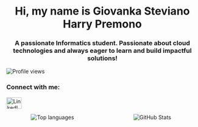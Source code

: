 <h1 align="center">Hi, my name is Giovanka Steviano Harry Premono</h1>
<h3 align="center">A passionate Informatics student. Passionate about cloud technologies and always eager to learn and build impactful solutions!</h3>

<p align="left">
  <img src="https://komarev.com/ghpvc/?username=gio71220924&label=Profile%20views&color=0e75b6&style=flat" alt="Profile views" />
</p>

<h3 align="left">Connect with me:</h3>
<p align="left">
  <a href="https://www.linkedin.com/in/giohp" target="blank">
    <img align="center" src="https://raw.githubusercontent.com/rahuldkjain/github-profile-readme-generator/master/src/images/icons/Social/linked-in-alt.svg" alt="LinkedIn" height="30" width="40" />
  </a>
</p>

<div style="display: flex; justify-content: center; align-items: flex-start; gap: 20px;">
  <div style="flex: 1; text-align: center;">
    <img src="https://github-readme-stats.vercel.app/api/top-langs/?username=Gio71220924&theme=monokai&show_icons=true&hide_border=true&layout=compact" alt="Top languages" />
  </div>
  <div style="flex: 1; text-align: center;">
    <img src="https://github-readme-stats.vercel.app/api?username=Gio71220924&theme=monokai&show_icons=true&hide_border=true&count_private=true" alt="GitHub Stats" />
  </div>
</div>
